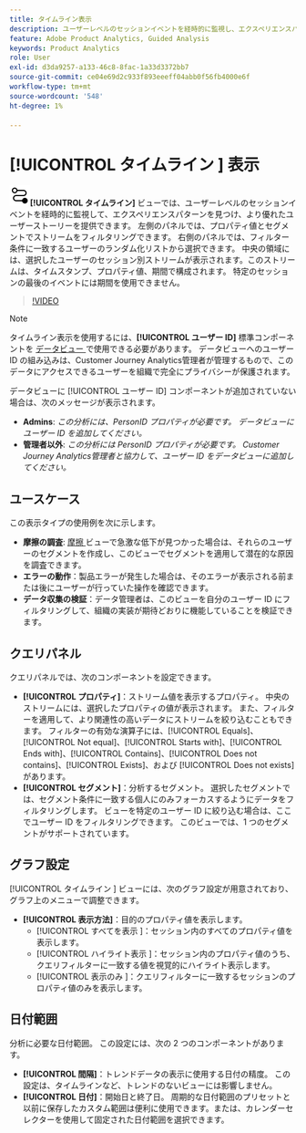 ```yaml
---
title: タイムライン表示
description: ユーザーレベルのセッションイベントを経時的に監視し、エクスペリエンスパターンを見つけます。
feature: Adobe Product Analytics, Guided Analysis
keywords: Product Analytics
role: User
exl-id: d3da9257-a133-46c8-8fac-1a33d3372bb7
source-git-commit: ce04e69d2c933f893eeeff04abb0f56fb4000e6f
workflow-type: tm+mt
source-wordcount: '548'
ht-degree: 1%

---
```


# [!UICONTROL  タイムライン ] 表示

![ タイムライン ](/help/assets/icons/Timeline.svg)**[!UICONTROL タイムライン]** ビューでは、ユーザーレベルのセッションイベントを経時的に監視して、エクスペリエンスパターンを見つけ、より優れたユーザーストーリーを提供できます。 左側のパネルでは、プロパティ値とセグメントでストリームをフィルタリングできます。 右側のパネルでは、フィルター条件に一致するユーザーのランダム化リストから選択できます。 中央の領域には、選択したユーザーのセッション別ストリームが表示されます。このストリームは、タイムスタンプ、プロパティ値、期間で構成されます。 特定のセッションの最後のイベントには期間を使用できません。

>[!VIDEO](https://video.tv.adobe.com/v/3427810/?learn=on)

>[!NOTE]
>
>タイムライン表示を使用するには、**[!UICONTROL ユーザー ID]** 標準コンポーネントを [ データビュー ](/help/data-views/component-reference.md#optional) で使用できる必要があります。 データビューへのユーザー ID の組み込みは、Customer Journey Analytics管理者が管理するもので、このデータにアクセスできるユーザーを組織で完全にプライバシーが保護されます。

データビューに [!UICONTROL  ユーザー ID] コンポーネントが追加されていない場合は、次のメッセージが表示されます。

* **Admins**: *この分析には、PersonID プロパティが必要です。 データビューにユーザー ID を追加してください。*
* **管理者以外**: *この分析には PersonID プロパティが必要です。 Customer Journey Analytics管理者と協力して、ユーザー ID をデータビューに追加してください。*

## ユースケース

この表示タイプの使用例を次に示します。

* **摩擦の調査**: [ 摩擦 ](funnel.md) ビューで急激な低下が見つかった場合は、それらのユーザーのセグメントを作成し、このビューでセグメントを適用して潜在的な原因を調査できます。
* **エラーの動作**：製品エラーが発生した場合は、そのエラーが表示される前または後にユーザーが行っていた操作を確認できます。
* **データ収集の検証**：データ管理者は、このビューを自分のユーザー ID にフィルタリングして、組織の実装が期待どおりに機能していることを検証できます。

## クエリパネル

クエリパネルでは、次のコンポーネントを設定できます。

* **[!UICONTROL プロパティ]**：ストリーム値を表示するプロパティ。 中央のストリームには、選択したプロパティの値が表示されます。 また、フィルターを適用して、より関連性の高いデータにストリームを絞り込むこともできます。 フィルターの有効な演算子には、[!UICONTROL Equals]、[!UICONTROL Not equal]、[!UICONTROL Starts with]、[!UICONTROL Ends with]、[!UICONTROL Contains]、[!UICONTROL Does not contains]、[!UICONTROL Exists]、および [!UICONTROL Does not exists] があります。
* **[!UICONTROL セグメント]**：分析するセグメント。 選択したセグメントでは、セグメント条件に一致する個人にのみフォーカスするようにデータをフィルタリングします。 ビューを特定のユーザー ID に絞り込む場合は、ここでユーザー ID をフィルタリングできます。 このビューでは、1 つのセグメントがサポートされています。

## グラフ設定

[!UICONTROL  タイムライン ] ビューには、次のグラフ設定が用意されており、グラフ上のメニューで調整できます。

* **[!UICONTROL 表示方法]**：目的のプロパティ値を表示します。
   * [!UICONTROL  すべてを表示 ]：セッション内のすべてのプロパティ値を表示します。
   * [!UICONTROL  ハイライト表示 ]：セッション内のプロパティ値のうち、クエリフィルターに一致する値を視覚的にハイライト表示します。
   * [!UICONTROL  表示のみ ]：クエリフィルターに一致するセッションのプロパティ値のみを表示します。

## 日付範囲

分析に必要な日付範囲。 この設定には、次の 2 つのコンポーネントがあります。

* **[!UICONTROL 間隔]**：トレンドデータの表示に使用する日付の精度。 この設定は、タイムラインなど、トレンドのないビューには影響しません。
* **[!UICONTROL 日付]**：開始日と終了日。 周期的な日付範囲のプリセットと以前に保存したカスタム範囲は便利に使用できます。または、カレンダーセレクターを使用して固定された日付範囲を選択できます。
